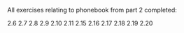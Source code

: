 All exercises relating to phonebook from part 2 completed: 

2.6
2.7
2.8
2.9
2.10
2.11
2.15
2.16
2.17
2.18
2.19
2.20